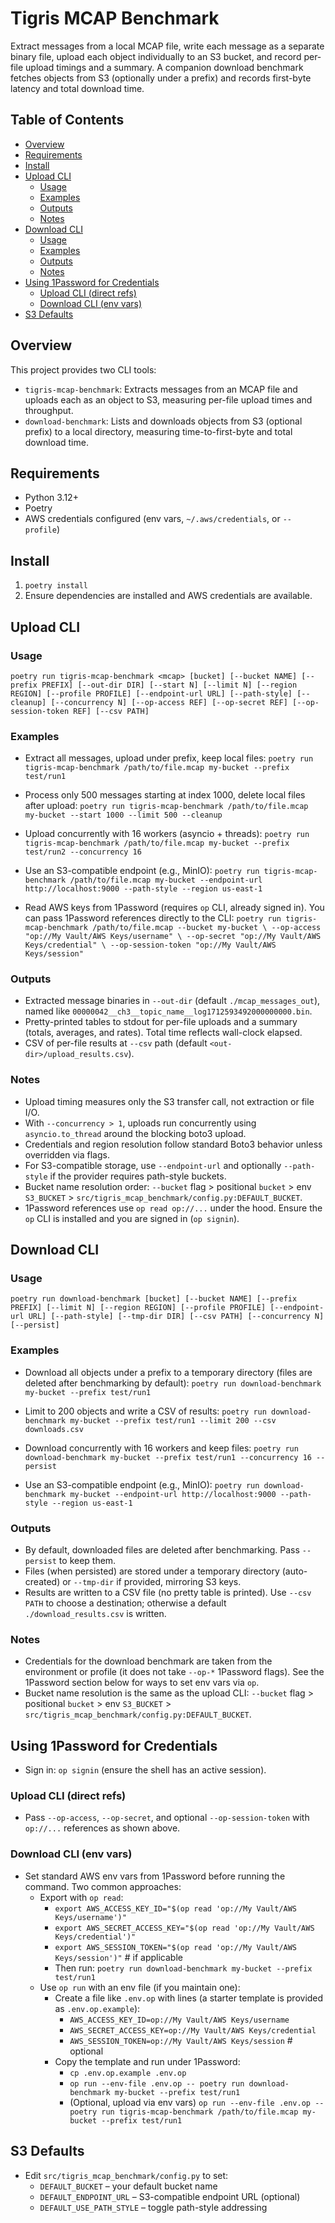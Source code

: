 # Tigris MCAP Benchmark

Extract messages from a local MCAP file, write each message as a separate binary file, upload each object individually to an S3 bucket, and record per-file upload timings and a summary. A companion download benchmark fetches objects from S3 (optionally under a prefix) and records first-byte latency and total download time.

## Table of Contents
- [Overview](#overview)
- [Requirements](#requirements)
- [Install](#install)
- [Upload CLI](#upload-cli)
  - [Usage](#usage)
  - [Examples](#examples)
  - [Outputs](#outputs)
  - [Notes](#notes)
- [Download CLI](#download-cli)
  - [Usage](#usage-1)
  - [Examples](#examples-1)
  - [Outputs](#outputs-1)
  - [Notes](#notes-1)
- [Using 1Password for Credentials](#using-1password-for-credentials)
  - [Upload CLI (direct refs)](#upload-cli-direct-refs)
  - [Download CLI (env vars)](#download-cli-env-vars)
- [S3 Defaults](#s3-defaults)

## Overview
This project provides two CLI tools:
- `tigris-mcap-benchmark`: Extracts messages from an MCAP file and uploads each as an object to S3, measuring per-file upload times and throughput.
- `download-benchmark`: Lists and downloads objects from S3 (optional prefix) to a local directory, measuring time-to-first-byte and total download time.

## Requirements
- Python 3.12+
- Poetry
- AWS credentials configured (env vars, `~/.aws/credentials`, or `--profile`)

## Install
1. `poetry install`
2. Ensure dependencies are installed and AWS credentials are available.

## Upload CLI

### Usage
`poetry run tigris-mcap-benchmark <mcap> [bucket] [--bucket NAME] [--prefix PREFIX] [--out-dir DIR] [--start N] [--limit N] [--region REGION] [--profile PROFILE] [--endpoint-url URL] [--path-style] [--cleanup] [--concurrency N] [--op-access REF] [--op-secret REF] [--op-session-token REF] [--csv PATH]`

### Examples
- Extract all messages, upload under prefix, keep local files:
  `poetry run tigris-mcap-benchmark /path/to/file.mcap my-bucket --prefix test/run1`

- Process only 500 messages starting at index 1000, delete local files after upload:
  `poetry run tigris-mcap-benchmark /path/to/file.mcap my-bucket --start 1000 --limit 500 --cleanup`

- Upload concurrently with 16 workers (asyncio + threads):
  `poetry run tigris-mcap-benchmark /path/to/file.mcap my-bucket --prefix test/run2 --concurrency 16`

- Use an S3-compatible endpoint (e.g., MinIO):
  `poetry run tigris-mcap-benchmark /path/to/file.mcap my-bucket --endpoint-url http://localhost:9000 --path-style --region us-east-1`

- Read AWS keys from 1Password (requires `op` CLI, already signed in). You can pass 1Password references directly to the CLI:
  `poetry run tigris-mcap-benchmark /path/to/file.mcap --bucket my-bucket \
    --op-access "op://My Vault/AWS Keys/username" \
    --op-secret "op://My Vault/AWS Keys/credential" \
    --op-session-token "op://My Vault/AWS Keys/session"`

### Outputs
- Extracted message binaries in `--out-dir` (default `./mcap_messages_out`), named like `00000042__ch3__topic_name__log1712593492000000000.bin`.
- Pretty-printed tables to stdout for per-file uploads and a summary (totals, averages, and rates). Total time reflects wall-clock elapsed.
- CSV of per-file results at `--csv` path (default `<out-dir>/upload_results.csv`).

### Notes
- Upload timing measures only the S3 transfer call, not extraction or file I/O.
- With `--concurrency > 1`, uploads run concurrently using `asyncio.to_thread` around the blocking boto3 upload.
- Credentials and region resolution follow standard Boto3 behavior unless overridden via flags.
- For S3-compatible storage, use `--endpoint-url` and optionally `--path-style` if the provider requires path-style buckets.
- Bucket name resolution order: `--bucket` flag > positional `bucket` > env `S3_BUCKET` > `src/tigris_mcap_benchmark/config.py:DEFAULT_BUCKET`.
- 1Password references use `op read op://...` under the hood. Ensure the `op` CLI is installed and you are signed in (`op signin`).

## Download CLI

### Usage
`poetry run download-benchmark [bucket] [--bucket NAME] [--prefix PREFIX] [--limit N] [--region REGION] [--profile PROFILE] [--endpoint-url URL] [--path-style] [--tmp-dir DIR] [--csv PATH] [--concurrency N] [--persist]`

### Examples
- Download all objects under a prefix to a temporary directory (files are deleted after benchmarking by default):
  `poetry run download-benchmark my-bucket --prefix test/run1`

- Limit to 200 objects and write a CSV of results:
  `poetry run download-benchmark my-bucket --prefix test/run1 --limit 200 --csv downloads.csv`

- Download concurrently with 16 workers and keep files:
  `poetry run download-benchmark my-bucket --prefix test/run1 --concurrency 16 --persist`

- Use an S3-compatible endpoint (e.g., MinIO):
  `poetry run download-benchmark my-bucket --endpoint-url http://localhost:9000 --path-style --region us-east-1`

### Outputs
- By default, downloaded files are deleted after benchmarking. Pass `--persist` to keep them.
- Files (when persisted) are stored under a temporary directory (auto-created) or `--tmp-dir` if provided, mirroring S3 keys.
- Results are written to a CSV file (no pretty table is printed). Use `--csv PATH` to choose a destination; otherwise a default `./download_results.csv` is written.

### Notes
- Credentials for the download benchmark are taken from the environment or profile (it does not take `--op-*` 1Password flags). See the 1Password section below for ways to set env vars via `op`.
- Bucket name resolution is the same as the upload CLI: `--bucket` flag > positional `bucket` > env `S3_BUCKET` > `src/tigris_mcap_benchmark/config.py:DEFAULT_BUCKET`.

## Using 1Password for Credentials
- Sign in: `op signin` (ensure the shell has an active session).

### Upload CLI (direct refs)
- Pass `--op-access`, `--op-secret`, and optional `--op-session-token` with `op://...` references as shown above.

### Download CLI (env vars)
- Set standard AWS env vars from 1Password before running the command. Two common approaches:
  - Export with `op read`:
    - `export AWS_ACCESS_KEY_ID="$(op read 'op://My Vault/AWS Keys/username')"`
    - `export AWS_SECRET_ACCESS_KEY="$(op read 'op://My Vault/AWS Keys/credential')"`
    - `export AWS_SESSION_TOKEN="$(op read 'op://My Vault/AWS Keys/session')"`  # if applicable
    - Then run: `poetry run download-benchmark my-bucket --prefix test/run1`
  - Use `op run` with an env file (if you maintain one):
    - Create a file like `.env.op` with lines (a starter template is provided as `.env.op.example`):
      - `AWS_ACCESS_KEY_ID=op://My Vault/AWS Keys/username`
      - `AWS_SECRET_ACCESS_KEY=op://My Vault/AWS Keys/credential`
      - `AWS_SESSION_TOKEN=op://My Vault/AWS Keys/session`  # optional
    - Copy the template and run under 1Password:
      - `cp .env.op.example .env.op`
      - `op run --env-file .env.op -- poetry run download-benchmark my-bucket --prefix test/run1`
      - (Optional, upload via env vars) `op run --env-file .env.op -- poetry run tigris-mcap-benchmark /path/to/file.mcap my-bucket --prefix test/run1`

## S3 Defaults
- Edit `src/tigris_mcap_benchmark/config.py` to set:
  - `DEFAULT_BUCKET` – your default bucket name
  - `DEFAULT_ENDPOINT_URL` – S3-compatible endpoint URL (optional)
  - `DEFAULT_USE_PATH_STYLE` – toggle path-style addressing
